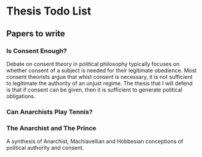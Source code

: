 # Thesis Todo List

## Papers to write

### Is Consent Enough?

Debate on consent theory in political philosophy typically focuses on whether consent of a subject is needed for their legitimate obedience.  Most consent theorists argue that whist consent is necessary, it is not sufficient to legitimate the authority of an unjust regime.  The thesis that I will defend is that if consent can be given, then it is sufficient to generate political obligations.

### Can Anarchists Play Tennis?



### The Anarchist and The Prince

A synthesis of Anarchist, Machiavellian and Hobbesian conceptions of political authority and consent.